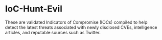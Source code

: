 # IoC-Hunt-Evil
These are validated Indicators of Compromise (IOCs) compiled to help detect the latest threats associated with newly disclosed CVEs, intelligence articles, and reputable sources such as Twitter. 
